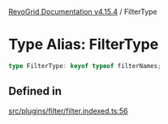 [RevoGrid Documentation v4.15.4](README.md) / FilterType

# Type Alias: FilterType

```ts
type FilterType: keyof typeof filterNames;
```

## Defined in

[src/plugins/filter/filter.indexed.ts:56](https://github.com/revolist/revogrid/blob/1645225511bdf49c1a62fd26a91ac5b7e1558fd9/src/plugins/filter/filter.indexed.ts#L56)
